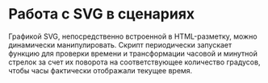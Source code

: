# Работа с SVG в сценариях

Графикой SVG, непосредственно встроенной в HTML-разметку, можно динамически манипулировать. Скрипт периодически запускает функцию для проверки времени и трансформации часовой и минутной стрелок за счет их поворота на соответствующее количество градусов, чтобы часы фактически отображали текущее время.
